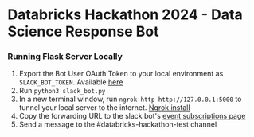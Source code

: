 # Databricks Hackathon 2024 - Data Science Response Bot

### Running Flask Server Locally

1. Export the Bot User OAuth Token to your local environment as `SLACK_BOT_TOKEN`.  Available [here](https://api.slack.com/apps/A06FG4L3944/install-on-team?)
2. Run `python3 slack_bot.py`
3. In a new terminal window, run `ngrok http http://127.0.0.1:5000` to tunnel your local server to the internet. [Ngrok install](https://ngrok.com/download)
4. Copy the forwarding URL to the slack bot's [event subscriptions page](https://api.slack.com/apps/A06FG4L3944/event-subscriptions?)
5. Send a message to the #databricks-hackathon-test channel
